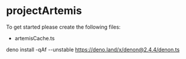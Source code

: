 # projectArtemis

To get started please create the following files: 
- artemisCache.ts 


deno install -qAf --unstable https://deno.land/x/denon@2.4.4/denon.ts